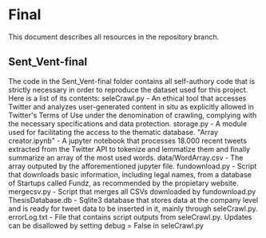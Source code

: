 # Final

This document describes all resources in the repository branch.
## Sent_Vent-final
The code in the Sent_Vent-final folder contains all self-authory code that is strictly necessary in order to reproduce the dataset used for this project.
Here is a list of its contents:
  seleCrawl.py - An ethical tool that accesses Twitter and analyzes user-generated content in situ as explicitly allowed in Twitter's Terms of Use under the denomination of crawling, complying with the necessary specifications and data protection.
  storage.py - A module used for facilitating the access to the thematic database.
  "Array creator.ipynb" - A jupyter notebook that processes 18.000 recent tweets extracted from the Twitter API to tokenize and lemmatize them and finally summarize an array of the most used words.
  data/WordArray.csv - The array outputed by the afforementioned jupyter file.
  fundownload.py - Script that downloads basic information, including legal names, from a database of Startups called Fundz, as recommended by the propietary website.
  mergecsv.py - Script that merges all CSVs downloaded by fundownload.py
  ThesisDatabase.db - Sqlite3 database that stores data at the company level and is ready for tweet data to be inserted in it, mainly through seleCrawl.py.
  errorLog.txt - File that contains script outputs from seleCrawl.py. Updates can be disallowed by setting debug = False in seleCrawl.py
